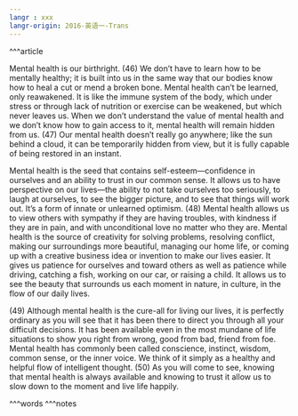 ```yaml
---
langr : xxx
langr-origin: 2016-英语一-Trans
---
```


^^^article

Mental health is our birthright. (46) We don’t have to learn how to be mentally healthy; it is built into us in the same way that our bodies know how to heal a cut or mend a broken bone. Mental health can’t be learned, only reawakened. It is like the immune system of the body, which under stress or through lack of nutrition or exercise can be weakened, but which never leaves us. When we don’t understand the value of mental health and we don’t know how to gain access to it, mental health will remain hidden from us. (47) Our mental health doesn’t really go anywhere; like the sun behind a cloud, it can be temporarily hidden from view, but it is fully capable of being restored in an instant.

Mental health is the seed that contains self-esteem—confidence in ourselves and an ability to trust in our common sense. It allows us to have perspective on our lives—the ability to not take ourselves too seriously, to laugh at ourselves, to see the bigger picture, and to see that things will work out. It’s a form of innate or unlearned optimism. (48) Mental health allows us to view others with sympathy if they are having troubles, with kindness if they are in pain, and with unconditional love no matter who they are. Mental health is the source of creativity for solving problems, resolving conflict, making our surroundings more beautiful, managing our home life, or coming up with a creative business idea or invention to make our lives easier. It gives us patience for ourselves and toward others as well as patience while driving, catching a fish, working on our car, or raising a child. It allows us to see the beauty that surrounds us each moment in nature, in culture, in the flow of our daily lives.

(49) Although mental health is the cure-all for living our lives, it is perfectly ordinary as you will see that it has been there to direct you through all your difficult decisions. It has been available even in the most mundane of life situations to show you right from wrong, good from bad, friend from foe. Mental health has commonly been called conscience, instinct, wisdom, common sense, or the inner voice. We think of it simply as a healthy and helpful flow of intelligent thought. (50) As you will come to see, knowing that mental health is always available and knowing to trust it allow us to slow down to the moment and live life happily.




^^^words
^^^notes